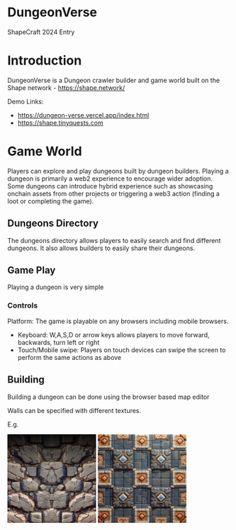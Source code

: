 # DungeonVerse

ShapeCraft 2024 Entry

# Introduction

DungeonVerse is a Dungeon crawler builder and game world built on the Shape network - https://shape.network/

Demo Links:

- https://dungeon-verse.vercel.app/index.html
- https://shape.tinyquests.com

# Game World

Players can explore and play dungeons built by dungeon builders.
Playing a dungeon is primarily a web2 experience to encourage wider adoption.
Some dungeons can introduce hybrid experience such as showcasing onchain assets from other projects or triggering a web3 action (finding a loot or completing the game).

## Dungeons Directory

The dungeons directory allows players to easily search and find different dungeons.
It also allows builders to easily share their dungeons.

## Game Play

Playing a dungeon is very simple

### Controls

Platform: The game is playable on any browsers including mobile browsers.

- Keyboard: W,A,S,D or arrow keys allows players to move forward, backwards, turn left or right
- Touch/Mobile swipe: Players on touch devices can swipe the screen to perform the same actions as above

## Building

Building a dungeon can be done using the browser based map editor

Walls can be specified with different textures.

E.g.

<img src="https://raw.githubusercontent.com/ZechProjects/DungeonVerse/refs/heads/main/app/public/assets/img/rockwall.png?token=GHSAT0AAAAAAC2QG3ZCQ7LGZQP4CBTFZOMMZ265NKA" alt="Rock Wall" width="200"/>
<img src="https://raw.githubusercontent.com/ZechProjects/DungeonVerse/refs/heads/main/app/public/assets/img/wall3.png?token=GHSAT0AAAAAAC2QG3ZCDPBL6FXEZQNCLA2GZ265PBA" alt="Rock Wall" width="200"/>
